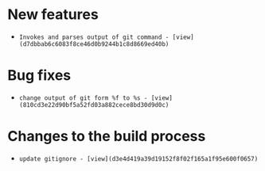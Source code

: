 
# New features

-     Invokes and parses output of git command - [view](d7dbbab6c6083f8ce46d0b9244b1c8d8669ed40b)

# Bug fixes

-     change output of git form %f to %s - [view](810cd3e22d90bf5a52fd03a882cece8bd30d9d0c)

# Changes to the build process

-     update gitignore - [view](d3e4d419a39d19152f8f02f165a1f95e600f0657)
